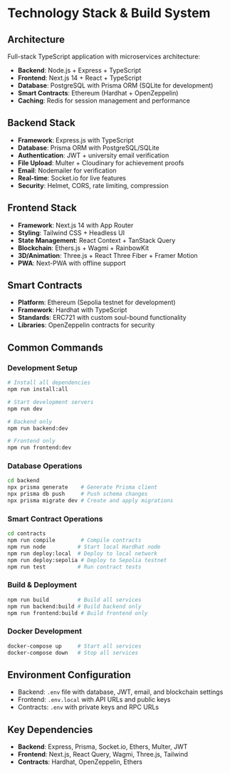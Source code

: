 # Technology Stack & Build System

## Architecture
Full-stack TypeScript application with microservices architecture:
- **Backend**: Node.js + Express + TypeScript
- **Frontend**: Next.js 14 + React + TypeScript
- **Database**: PostgreSQL with Prisma ORM (SQLite for development)
- **Smart Contracts**: Ethereum (Hardhat + OpenZeppelin)
- **Caching**: Redis for session management and performance

## Backend Stack
- **Framework**: Express.js with TypeScript
- **Database**: Prisma ORM with PostgreSQL/SQLite
- **Authentication**: JWT + university email verification
- **File Upload**: Multer + Cloudinary for achievement proofs
- **Email**: Nodemailer for verification
- **Real-time**: Socket.io for live features
- **Security**: Helmet, CORS, rate limiting, compression

## Frontend Stack
- **Framework**: Next.js 14 with App Router
- **Styling**: Tailwind CSS + Headless UI
- **State Management**: React Context + TanStack Query
- **Blockchain**: Ethers.js + Wagmi + RainbowKit
- **3D/Animation**: Three.js + React Three Fiber + Framer Motion
- **PWA**: Next-PWA with offline support

## Smart Contracts
- **Platform**: Ethereum (Sepolia testnet for development)
- **Framework**: Hardhat with TypeScript
- **Standards**: ERC721 with custom soul-bound functionality
- **Libraries**: OpenZeppelin contracts for security

## Common Commands

### Development Setup
```bash
# Install all dependencies
npm run install:all

# Start development servers
npm run dev

# Backend only
npm run backend:dev

# Frontend only  
npm run frontend:dev
```

### Database Operations
```bash
cd backend
npx prisma generate    # Generate Prisma client
npx prisma db push     # Push schema changes
npx prisma migrate dev # Create and apply migrations
```

### Smart Contract Operations
```bash
cd contracts
npm run compile        # Compile contracts
npm run node          # Start local Hardhat node
npm run deploy:local  # Deploy to local network
npm run deploy:sepolia # Deploy to Sepolia testnet
npm run test          # Run contract tests
```

### Build & Deployment
```bash
npm run build         # Build all services
npm run backend:build # Build backend only
npm run frontend:build # Build frontend only
```

### Docker Development
```bash
docker-compose up     # Start all services
docker-compose down   # Stop all services
```

## Environment Configuration
- Backend: `.env` file with database, JWT, email, and blockchain settings
- Frontend: `.env.local` with API URLs and public keys
- Contracts: `.env` with private keys and RPC URLs

## Key Dependencies
- **Backend**: Express, Prisma, Socket.io, Ethers, Multer, JWT
- **Frontend**: Next.js, React Query, Wagmi, Three.js, Tailwind
- **Contracts**: Hardhat, OpenZeppelin, Ethers